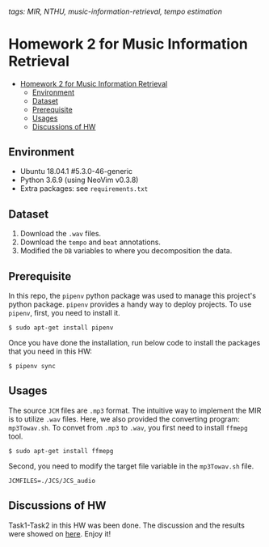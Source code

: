 ###### tags: MIR, NTHU, music-information-retrieval, tempo estimation

Homework 2 for Music Information Retrieval
==
- [Homework 2 for Music Information Retrieval](#homework-2-for-music-information-retrieval)
  - [Environment](#environment)
  - [Dataset](#dataset)
  - [Prerequisite](#prerequisite)
  - [Usages](#usages)
  - [Discussions of HW](#discussions-of-hw)

## Environment
- Ubuntu 18.04.1 #5.3.0-46-generic
- Python 3.6.9 (using NeoVim v0.3.8)
- Extra packages: see `requirements.txt`

## Dataset
1. Download the `.wav` files.
2. Download the `tempo` and `beat` annotations.
3. Modified the `DB` variables to where you decomposition the data.

## Prerequisite
In this repo, the `pipenv` python package was used to manage this project's python package. `pipenv` provides a handy way to deploy projects. To use `pipenv`, first, you need to install it.
```
$ sudo apt-get install pipenv
```
Once you have done the installation, run below code to install the packages that you need in this HW:
```
$ pipenv sync 
```
## Usages
The source `JCM` files are `.mp3` format. The intuitive way to implement the MIR is to utilize `.wav` files. Here, we also provided the converting program: `mp3Towav.sh`. To convet from `.mp3` to `.wav`, you first need to install `ffmepg` tool.
```
$ sudo apt-get install ffmepg
```
Second, you need to modify the target file variable in the `mp3Towav.sh` file.
```
JCMFILES=./JCS/JCS_audio
```

## Discussions of HW
Task1-Task2 in this HW was been done. The discussion and the results were showed on [here](https://www.notion.so/twcamel/Mir_hw2-9099d1c00d844bc1af3e3e09307b1e5e). Enjoy it!
